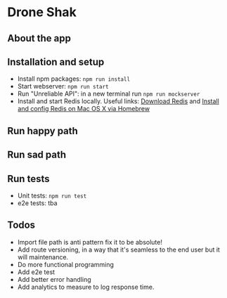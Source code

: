 # Drone Shak


## About the app

## Installation and setup

* Install npm packages: `npm run install` 
* Start webserver: `npm run start`
* Run "Unreliable API": in a new terminal run `npm run mockserver`
* Install and start Redis locally. Useful links:
 [Download Redis](https://redis.io/download) and
 [Install and config Redis on Mac OS X via Homebrew](https://medium.com/@petehouston/install-and-config-redis-on-mac-os-x-via-homebrew-eb8df9a4f298)
 
## Run happy path

## Run sad path

## Run tests

* Unit tests: `npm run test`
* e2e tests: tba

## Todos  

* Import file path is anti pattern fix it to be absolute!
* Add route versioning, in a way that it's seamless to the end user but it will maintenance. 
* Do more functional programming 
* Add e2e test
* Add better error handling
* Add analytics to measure to log response time. 

